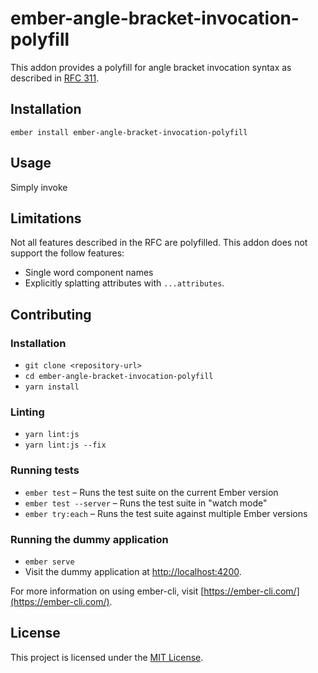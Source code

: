 ember-angle-bracket-invocation-polyfill
==============================================================================

This addon provides a polyfill for angle bracket invocation syntax as described in
[RFC 311](https://github.com/emberjs/rfcs/pull/311).

Installation
------------------------------------------------------------------------------

```
ember install ember-angle-bracket-invocation-polyfill
```


Usage
------------------------------------------------------------------------------

Simply invoke


Limitations
------------------------------------------------------------------------------

Not all features described in the RFC are polyfilled.
This addon does not support the follow features:

- Single word component names
- Explicitly splatting attributes with `...attributes`.


Contributing
------------------------------------------------------------------------------

### Installation

* `git clone <repository-url>`
* `cd ember-angle-bracket-invocation-polyfill`
* `yarn install`

### Linting

* `yarn lint:js`
* `yarn lint:js --fix`

### Running tests

* `ember test` – Runs the test suite on the current Ember version
* `ember test --server` – Runs the test suite in "watch mode"
* `ember try:each` – Runs the test suite against multiple Ember versions

### Running the dummy application

* `ember serve`
* Visit the dummy application at [http://localhost:4200](http://localhost:4200).

For more information on using ember-cli, visit [https://ember-cli.com/](https://ember-cli.com/).

License
------------------------------------------------------------------------------

This project is licensed under the [MIT License](LICENSE.md).
